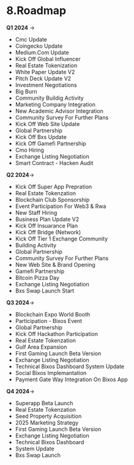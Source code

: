 # 8.Roadmap

**Q1 2024** ->

* Cmc Update
* Coingecko Update
* Medium.Com Update
* Kick Off Global Influencer
* Real Estate Tokenization
* White Paper Update V2
* Pitch Deck Update V2
* Investment Negotiations
* Big Burn
* Community Buildig Activity
* Marketing Company Integration
* New Academic Advisor Integration
* Community Survey For Further Plans
* Kick Off Web Site Update
* Global Partnership
* Kick Off Bxs Update
* Kick Off Gamefi Partnership
* Cmo Hiring
* Exchange Listing Negotiation
* Smart Contract - Hacken Audit

**Q2 2024**->

* Kick Off Super App Prepration
* Real Estate Tokenzation
* Blockchain Club Sponsorship
* Event Participation For Web3 & Rwa
* New Staff Hiring
* Business Plan Update V2
* Kick Off Insuarance Plan
* Kick Off Bridge (Network)
* Kick Off Tier 1 Exchange Community
* Building Activity
* Global Partnership
* Community Survey For Further Plans
* New Web Site & Brand Opening
* Gamefi Partnership
* Bitcoin Pizza Day
* Exchange Listing Negotiation
* Bxs Swap Launch Start

**Q3 2024**->

* Blockchain Expo World Booth&#x20;
* Participation - Bixos Event
* Global Partnership
* Kick Off Hackathon Participation
* Real Estate Tokenzation
* Gulf Area Expansion
* First Gaming Launch Beta Version
* Exchange Listing Negotiation
* Technical Bixos Dashboard System Update
* Social Bixos Implemantation
* Payment Gate Way Integration On Bixos App

**Q4 2024**->

* Superapp Beta Launch
* Real Estate Tokenzation
* Seed Property Acquisition
* 2025 Marketing Strategy
* First Gaming Launch Beta Version
* Exchange Listing Negotiation
* Technical Bixos Dashboard
* System Update
* Bxs Swap Launch
